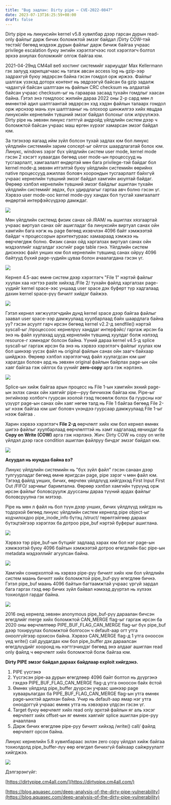 ```yaml
---
title: "Bug задлан: Dirty pipe – CVE-2022-0847"
date: 2023-07-13T16:25:59+08:00
draft: false
---
```


Dirty pipe нь линуксийн kernel v5.8 хувилбар дээр гарсан дурын read-only файлыг дарж бичих боломжтой эмзэг байдал /Dirty COW-тэй төстэй/ бөгөөд мэдээж дурын файлыг дарж бичиж байгаа учраас privilege escalation буюу энгийн хэрэглэгчээс root хэрэглэгч болтол эрхээ ахиулах боломжийг олгож байгаа юм.

2021-04-29нд CM4all веб хостинг системийг хариуцдаг Max Kellermann гэх залууд харилцагчаас нь татаж авсан access log нь gzip-ээр задрахгүй буюу эвдэрсэн байна гэсэн гомдол орж иржээ. Файлыг шалгаж үзэхэд доторх контент нь эвдрээгүй байсан ба gzip задалж чадахгүй байсан шалтгаан нь файлын CRC checksum нь алдаатай байсан учраас checksum-ыг нь гараараа засаад тухайн гомдлыг хаасан байна. Гэтэл энэ гомдлоос жилийн дараа 2022 оны 2-р сард мөн л өмнөхтэй адил шалтгаантай эвдэрсэн хэд хэдэн файлын талаарх гомдол орж ирснээр мань хүн шалтгааныг нь олохоор шинжилгээ хийх явцдаа линуксийн кернелийн түвшний эмзэг байдал болохыг олж илрүүлжээ. Dirty pipe нь зөвхөн линукс гэлтгүй андройд үйлдлийн систем дээр ч боломжтой байсан учраас маш өргөн хүрээг хамарсан эмзэг байдал юм.

За тэгэхээр яагаад ийм зүйл болсон тухай задлах юм бол линукс үйлдлийн системийн зарим concept-ыг ойлгох шаардлагатай болох юм. Линукс, windows зэрэг бүх үйлдлийн систем user mode, kernel mode гэсэн 2 хэсэгт хуваагдах бөгөөд user mode-ын процессууд нь тусгаарлалт, хамгаалалт өндөртэй мөн бага privilege-тэй байдаг бол kernel mode-д зөвхөн итгэлтэй буюу үйлдлийн системийн өөрийнх native процессууд ажиллах боловч хоорондын тусгаарлалт байхгүй учраас кернелийн түвшний эмзэг байдал хамгийн аюултай байдаг. Өөрөөр хэлбэл кернелийн түвшний эмзэг байдлыг ашиглан тухайн үйлдлийн системийг эвдэх, бүх удирдлагыг гартаа авч болно гэсэн үг. Хэрвээ user mode-оос kernel mode-руу хандах бол тусгай хамгаалалт өндөртэй интерфэйсүүдээр дамждаг.

![](/kernel.gif)

Мөн үйлдлийн системд физик санах ой /RAM/ нь ашиглах хязгаартай учраас виртуал санах ойг ашигладаг ба линуксийн виртуал санах ойн хамгийн бага нэгж нь page бөгөөд ихэвчлэн 4096 байт хэмжээтэй байдаг ч процессорын архитектураас хамаараад хэмжээ нь өөрчлөгдөж болно. Физик санах ойд харгалзах виртуал санах ойн мэдээллийг хадгалдаг хэсгийг page table гэнэ. Үйлдлийн систем дискнээс файл унших юм бол кернелийн түвшинд санах ойруу 4096 байтууд бүхий page-үүдийн цуваа болон ачаалагдана гэсэн үг.

![](/page_table.png)

Кернел 4.5-аас өмнө систем дээр хэрэглэгч "File 1" нэртэй файлыг хуулан хаа нэгтээ paste хийхэд /File 2/ тухайн файлд харгалзах page-үүдийг kernel space-ээс уншаад user space дэх буферт түр хадгалаад дахин kernel space-рүү бичилт хийдэг байжээ.

![](/user_space.jpg)

Гэтэл кернел хөгжүүлэгчдийн дунд kernel space дээр байгаа файлыг заавал user space-ээр дамжуулаад хуулбарлаад байх шаардлага байна уу? гэсэн асуулт гарч ирсэн бөгөөд kernel v2.2-д sendfile() нэртэй syscall-ыг /процессоос кернелрүү ханддаг интерфэйс/ гаргаж ирсэн ба энэ нь файл хуулахад шууд кернелийн түвшинд хуулдаг болж нэлээд resource-г хэмнэдэг болсон байна. Үүний дараа kernel v4.5-д splice syscall-ыг гаргаж ирсэн ба энэ нь хэрвээ хэрэглэгч файлыг хуулах юм бол шинээр үүсэх файл нь original файлын санах ойн заагч байхаар шийджээ. Өөрөөр хэлбэл хэрэглэгчид файл хуулагдсан юм шиг харагдах боловч ард нь зөвхөн original файлын байрлах page-ын ойн хаяг байгаа гэж ойлгох ба үүнийг **zero-copy** арга гэж нэрлэнэ.

![](/0copy.jpg)

Splice-ын хийж байгаа арын процесс нь File 1-ын хамгийн эхний page-ын эхлэх санах ойн хаягийг pipe—руу биччихэж байгаа юм. Pipe-ыг энгийнээр холбогч гуурсан хоолой гээд төсөөлж болох ба гуурсны нэг үзүүрт page-ын санах ойн хаяг нөгөө талд нь File 1 байгаа бөгөөд File 2-ыг нээж байгаа юм шиг боловч үнэндээ гуурсаар дамжуулаад File 1-ыг нээж байгаа .

Харин хэрвээ хэрэглэгч **File 2-д** өөрчлөлт хийх юм бол кернел өмнөх шигээ файлыг хуулбарлаад өөрчлөлттэй нь хамт хадгалаад явчихдаг ба **Copy on Write (COW)** арга гэж нэрлэнэ. Жич: Dirty COW нь сopy on write үйлдэл дээр race condition ашиглан файлруу бичдэг эмзэг байдал юм.

![](/cow.jpg)

**Асуудал нь юундаа байна вэ?**

Линукс үйлдлийн системийн нь "бүх зүйл файл" гэсэн санаан дээр тулгуурладаг бөгөөд өмнө яригдсан page, pipe зэрэг ч мөн файл юм. Тэгээд файлд унших, бичих, өөрчлөх үйлдлүүд хийгдэхэд First Input First Out /FIFO/ зарчмыг баримтална. Өөрөөр хэлбэл хамгийн түрүүнд орж ирсэн файлыг боловсруулж дууссаны дараа түүний ардах файлыг боловсруулна гэх мэтээр.

Pipe нь мөн л файл нь бол түүн дээр унших, бичих үйлдлүүд хийгдэх нь тодорхой бөгөөд линукс үйлдлийн систем кернелд pipe object-ыг кодчилохдоо pipe_inode_info бүтэц /struct/ төрөлтэйгөөр дараах бүтэцтэйгээр хэрэглэх ба дотроо pipe_buf нэртэй буферыг ашиглана.

![](/pipe_inode.jpg)

Хэрвээ тэр pipe_buf-ын бүтцийг задлаад харах юм бол нэг page-ын хэмжээтэй буюу 4096 байтын хэмжээтэй дотроо өгөгдлийн бас pipe-ын metadata мэдээллийг агуулсан байна.

![](/pipe_buffer.jpg)

Хамгийн сонирхолтой нь хэрвээ pipe-руу бичилт хийх юм бол үйлдлийн систем маань бичилт хийх боломжтой pipe_buf-руу өгөгдлөө бичнэ. Гэтэл pipe_buf маань 4096 байтын багтаамжтай учраас үргүй зардал бага гаргах гээд өөр бичих зүйл байвал нэмээд дүүртэл нь хүлээх тохиолдол гардаг байна.

![](/pipe_buffer_diagram.jpg)

2016 онд кернелд зөвхөн anonymous pipe_buf-рүү дараалан бичсэн өгөгдлийг merge хийх боломжтой CAN_MERGE flag-ыг гаргаж ирсэн ба 2020 оны өөрчлөлтөөр PIPE_BUF_FLAG_CAN_MERGE flag-ыг бүх pipe_buf дээр тохируулах боломжтой болгосон ч default-аар огт утга оноолгүйгээр орхисон байна. Хэрвээ CAN_MERGE flag-д 1 утга оноосон үед write() call дуудагдах юм бол pipe_buffer дэх дараалсан өгөгдлүүдийг хооронд нь нэгтгэчихдэг бөгөөд энэ алдааг ашиглан read only файлд ч өөрчлөлт хийх боломжтой болж байгаа юм.

**Dirty PIPE эмзэг байдал дараах байдлаар exploit хийгдэнэ.**

1. PIPE үүсгэнэ
2. Үүсгэсэн pipe-аа дурын өгөгдлөөр 4096 байт болтол нь дүүргэнэ гэхдээ PIPE_BUF_FLAG_CAN_MERGE flag-д утга оноосон байх ёстой
3. Өмнөх үйлдэлд pipe_buffer дүүрсэн учраас шинээр page хуваарьлагдах ба PIPE_BUF_FLAG_CAN_MERGE flag-ын утга өмнөх page-ынхтэй адилхан байна. Учир нь default-аар ямар нэг утга оноодоггүй учраас өмнөх утга нь хэвээрээ үлдсэн гэсэн үг.
4. Target буюу өөрчлөлт хийх read only эрхтэй файлын яг аль хэсэг өөрчлөлт хийх offset-ын яг өмнөх хаягийг splice ашиглан pipe-руу ачааллана
5. Дарж бичих өгөгдлөө pipe-руу бичилт хийхэд /write() call/ файлд өөрчлөлт орсон байна.

Линукс кернелийн 5.8 хувилбараас эхлэн zero copy үйлдэл хийж байгаа тохиолдолд pipe_buffer-лүү өөр өгөгдөл бичихгүй байхаар сайжруулалт хийгджээ.

![](/dirty-pipe-patch.jpg)

Дэлгэрэнгүйг:

[https://dirtypipe.cm4all.com/](https://dirtypipe.cm4all.com/)

[https://blog.aquasec.com/deep-analysis-of-the-dirty-pipe-vulnerability](https://blog.aquasec.com/deep-analysis-of-the-dirty-pipe-vulnerability)
